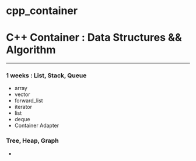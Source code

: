 # cpp_container

# C++ Container : Data Structures && Algorithm

------------

### 1 weeks : List, Stack, Queue
+ array
+ vector
+ forward_list
+ iterator
+ list
+ deque
+ Container Adapter

### Tree, Heap, Graph
+ 